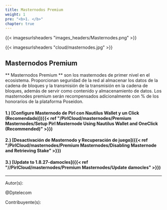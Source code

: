 ```yaml
---
title: Masternodos Premium
weight: 1
pre: "<b>1. </b>"
chapter: true
---
```


{{< imagesurlsheaders "images_headers/Masternodes.png" >}}

{{< imagesurlsheaders "cloud/masternodes.jpg" >}}

## Masternodos Premium

** Masternodos Premium ** son los masternodes de primer nivel en el ecosistema.
Proporcionan seguridad de la red al almacenar los datos de la cadena de bloques y la transmisión de la transmisión en la cadena de bloques, además de servir como contenido y almacenamiento de datos.
Los masternodes premium serán recompensados adicionalmente con
% de los honorarios de la plataforma Poseidon.

#### 1.) [Configure Masternodo de Pirl con Nautilus Wallet y un Click (Recomendado)]({{< ref "/PirlCloud/masternodes/Premium Masternodes/Setup Pirl Masternode Using Nautilus Wallet and OneClick (Recommended)" >}})

#### 2.) [Desactivación de Masternodo y Recuperación de juego]({{< ref "/PirlCloud/masternodes/Premium Masternodes/Disabling Masternode and Retrieving Stake" >}})

#### 3.) [Update to 1.8.27-damocles]({{< ref "//PirlCloud/masternodes/Premium Masternodes/Update damocles" >}})

---
Autor(s):

@Dptelecom

Contribuyente(s):
